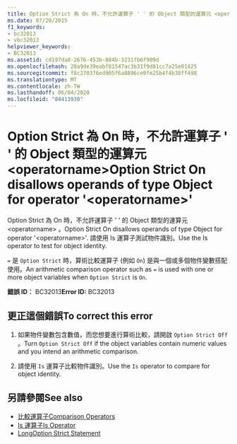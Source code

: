 ```yaml
---
title: Option Strict 為 On 時，不允許運算子 ' ' 的 Object 類型的運算元 <operatorname>
ms.date: 07/20/2015
f1_keywords:
- bc32013
- vbc32013
helpviewer_keywords:
- BC32013
ms.assetid: cd197da8-2676-453b-884b-3231fb6f909d
ms.openlocfilehash: 20a9de39eabf81547ac3b31f9d81cc7a25e01425
ms.sourcegitcommit: f8c270376ed905f6a8896ce0fe25b4f4b38ff498
ms.translationtype: MT
ms.contentlocale: zh-TW
ms.lasthandoff: 06/04/2020
ms.locfileid: "84413930"
---
```

# <a name="option-strict-on-disallows-operands-of-type-object-for-operator-operatorname"></a><span data-ttu-id="5e688-102">Option Strict 為 On 時，不允許運算子 ' ' 的 Object 類型的運算元 \<operatorname></span><span class="sxs-lookup"><span data-stu-id="5e688-102">Option Strict On disallows operands of type Object for operator '\<operatorname>'</span></span>
<span data-ttu-id="5e688-103">Option Strict 為 On 時，不允許運算子 ' ' 的 Object 類型的運算元 \<operatorname> 。</span><span class="sxs-lookup"><span data-stu-id="5e688-103">Option Strict On disallows operands of type Object for operator '\<operatorname>'.</span></span> <span data-ttu-id="5e688-104">請使用 Is 運算子測試物件識別。</span><span class="sxs-lookup"><span data-stu-id="5e688-104">Use the Is operator to test for object identity.</span></span>  
  
 <span data-ttu-id="5e688-105">`=` 是 `Option Strict` 時，算術比較運算子 (例如 `On`) 是與一個或多個物件變數搭配使用。</span><span class="sxs-lookup"><span data-stu-id="5e688-105">An arithmetic comparison operator such as `=` is used with one or more object variables when `Option Strict` is `On`.</span></span>  
  
 <span data-ttu-id="5e688-106">**錯誤 ID︰** BC32013</span><span class="sxs-lookup"><span data-stu-id="5e688-106">**Error ID:** BC32013</span></span>  
  
## <a name="to-correct-this-error"></a><span data-ttu-id="5e688-107">更正這個錯誤</span><span class="sxs-lookup"><span data-stu-id="5e688-107">To correct this error</span></span>  
  
1. <span data-ttu-id="5e688-108">如果物件變數包含數值，而您想要進行算術比較，請開啟 `Option Strict Off` 。</span><span class="sxs-lookup"><span data-stu-id="5e688-108">Turn `Option Strict Off` if the object variables contain numeric values and you intend an arithmetic comparison.</span></span>  
  
2. <span data-ttu-id="5e688-109">請使用 `Is` 運算子比較物件識別。</span><span class="sxs-lookup"><span data-stu-id="5e688-109">Use the `Is` operator to compare for object identity.</span></span>  
  
## <a name="see-also"></a><span data-ttu-id="5e688-110">另請參閱</span><span class="sxs-lookup"><span data-stu-id="5e688-110">See also</span></span>

- [<span data-ttu-id="5e688-111">比較運算子</span><span class="sxs-lookup"><span data-stu-id="5e688-111">Comparison Operators</span></span>](../language-reference/operators/comparison-operators.md)
- [<span data-ttu-id="5e688-112">Is 運算子</span><span class="sxs-lookup"><span data-stu-id="5e688-112">Is Operator</span></span>](../language-reference/operators/is-operator.md)
- [<span data-ttu-id="5e688-113">Long</span><span class="sxs-lookup"><span data-stu-id="5e688-113">Option Strict Statement</span></span>](../language-reference/statements/option-strict-statement.md)

